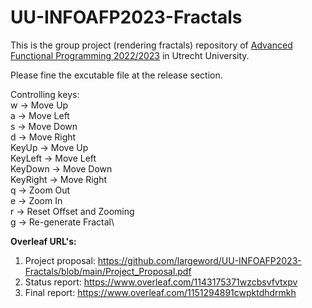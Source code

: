 # UU-INFOAFP2023-Fractals
This is the group project (rendering fractals) repository of [Advanced Functional Programming 2022/2023](https://www.cs.uu.nl/docs/vakken/afp/project.html) in Utrecht University.

Please fine the excutable file at the release section.

Controlling keys: \
                 w -> Move Up\
                 a -> Move Left\
                 s -> Move Down\
                 d -> Move Right\
                 KeyUp -> Move Up\
                 KeyLeft -> Move Left\
                 KeyDown -> Move Down\
                 KeyRight -> Move Right\
                 q -> Zoom Out\
                 e -> Zoom In\
                 r -> Reset Offset and Zooming\
                 g -> Re-generate Fractal\
                 
**Overleaf URL's:**
  1. Project proposal: https://github.com/largeword/UU-INFOAFP2023-Fractals/blob/main/Project_Proposal.pdf
  2. Status report: https://www.overleaf.com/1143175371wzcbsvfvtxpv
  3. Final report: https://www.overleaf.com/1151294891cwpktdhdrmkh

